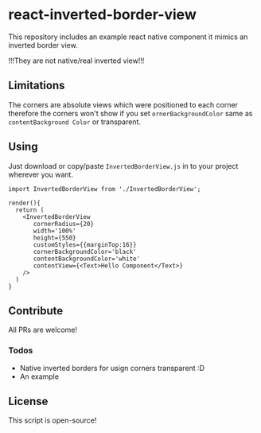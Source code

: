 # react-inverted-border-view

This repository includes an example react native component it mimics an inverted border view. 

!!!They are not native/real inverted view!!!

## Limitations

The corners are absolute views which were positioned to each corner therefore the corners won't show if you set `ornerBackgroundColor` same as `contentBackground Color` or transparent.

## Using

Just download or copy/paste `InvertedBorderView.js` in to your project wherever you want.

    import InvertedBorderView from './InvertedBorderView';
    
    render(){
      return (
        <InvertedBorderView
           cornerRadius={20}
           width='100%'
           height={550}
           customStyles={{marginTop:16}}
           cornerBackgroundColor='black'
           contentBackgroundColor='white'
           contentView={<Text>Hello Component</Text>}
        />
      )
    }

## Contribute

All PRs are welcome!


### Todos

- Native inverted borders for usign corners transparent :D
- An example

## License

This script is open-source!
